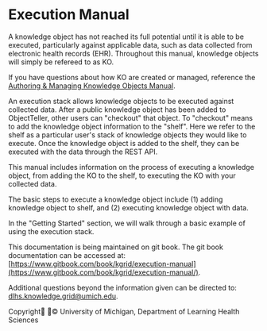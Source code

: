 # Execution Manual

A knowledge object has not reached its full potential  until it is able to be executed, particularly against applicable data, such as data collected from electronic health records \(EHR\). Throughout this manual, knowledge objects will simply be refereed to as KO.

If you have questions about how KO are created or managed, reference the [Authoring & Managing Knowledge Objects Manual](https://www.gitbook.com/book/kgrid/authoring-ii/details).

An execution stack allows knowledge objects to be executed against collected data. After a public knowledge object has been added to ObjectTeller, other users can "checkout" that object. To "checkout" means to add the knowledge object information to the "shelf". Here we refer to the shelf as a particular user's stack of knowledge objects they would like to execute. Once the knowledge object is added to the shelf, they can be executed with the data through the REST API.

This manual includes information on the process of executing a knowledge object, from adding the KO to the shelf, to executing the KO with your collected data.

The basic steps to execute a knowledge object include \(1\) adding knowledge object to shelf, and \(2\) executing knowledge object with data.

In the "Getting Started" section, we will walk through a basic example of using the execution stack.

This documentation is being maintained on git book. The git book documentation can be accessed at: [https://www.gitbook.com/book/kgrid/execution-manual](https://www.gitbook.com/book/kgrid/execution-manual/).

Additional questions beyond the information given can be directed to: dlhs.knowledge.grid@umich.edu.



Copyright © University of Michigan, Department of Learning Health Sciences

